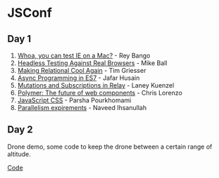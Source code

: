 # JSConf

## Day 1
1. [Whoa, you can test IE on a Mac?](day-1/1-testing-in-ie.md) - Rey Bango
2. [Headless Testing Against Real Browsers](day-1/2-headless-testing.md) - Mike Ball
3. [Making Relational Cool Again](day-1/3-js-and-relational.md) - Tim Griesser
4. [Async Programming in ES7](day-1/4-es2016.md) - Jafar Husain
5. [Mutations and Subscriptions in Relay](day-1/5-facebook-relay.md) - Laney Kuenzel
6. [Polymer: The future of web components](day-1/6-polymer.md) - Chris Lorenzo
7. [JavaScript CSS](day-1/7-other.md) - Parsha Pourkhomami
8. [Parallelism expirements](day-1/7-other.md) - Naveed Ihsanullah


## Day 2

Drone demo, some code to keep the drone between a certain range of altitude.

[Code](day-2/drone)
